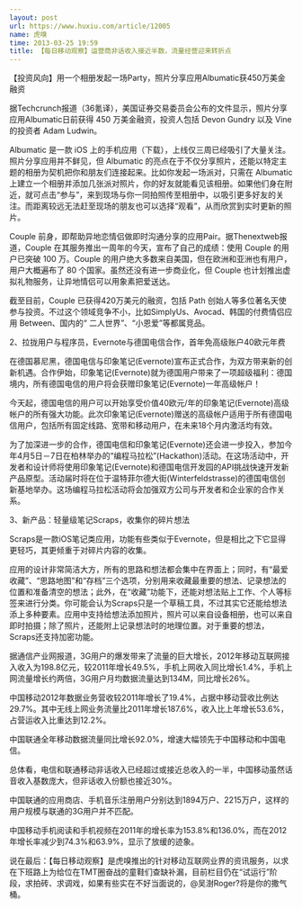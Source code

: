 ```yaml
---
layout: post
url: https://www.huxiu.com/article/12005
name: 虎嗅
time: 2013-03-25 19:59
title: 【每日移动观察】运营商非话收入接近半数，流量经营迎来转折点
---
```

【投资风向】用一个相册发起一场Party，照片分享应用Albumatic获450万美金融资

据Techcrunch报道（36氪译），美国证券交易委员会公布的文件显示，照片分享应用Albumatic日前获得 450 万美金融资，投资人包括 Devon Gundry 以及 Vine 的投资者 Adam Ludwin。

Albumatic 是一款 iOS 上的手机应用（下载），上线仅三周已经吸引了大量关注。照片分享应用并不鲜见，但 Albumatic 的亮点在于不仅分享照片，还能以特定主题的相册为契机把你和朋友们连接起来。比如你发起一场派对，只需在 Albumatic 上建立一个相册并添加几张派对照片，你的好友就能看见该相册。如果他们身在附近，就可点击“参与”，来到现场与你一同拍照传至相册中，以吸引更多好友的关注。而距离较远无法赶至现场的朋友也可以选择“观看”，从而欣赏到实时更新的照片。

Couple 前身，即帮助异地恋情侣做即时沟通分享的应用Pair。据Thenextweb报道，Couple 在其服务推出一周年的今天，宣布了自己的成绩：使用 Couple 的用户已突破 100 万。Couple 的用户绝大多数来自美国，但在欧洲和亚洲也有用户，用户大概遍布了 80 个国家。虽然还没有进一步商业化，但 Couple 也计划推出虚拟礼物服务，让异地情侣可以用象素把爱送达。

截至目前，Couple 已获得420万美元的融资，包括 Path 创始人等多位著名天使参与投资。不过这个领域竞争不小，比如SimplyUs、Avocad、韩国的付费情侣应用 Between、国内的“ 二人世界”、“小恩爱”等都属竞品。

2、拉拢用户与程序员，Evernote与德国电信合作，首年免高级账户40欧元年费

在德国慕尼黑，德国电信与印象笔记(Evernote)宣布正式合作，为双方带来新的创新机遇。合作伊始，印象笔记(Evernote)就为德国用户带来了一项超级福利：德国境内，所有德国电信的用户将会获赠印象笔记(Evernote)一年高级帐户！

今天起，德国电信的用户可以开始享受价值40欧元/年的印象笔记(Evernote)高级帐户的所有强大功能。此次印象笔记(Evernote)赠送的高级帐户适用于所有德国电信用户，包括所有固定线路、宽带和移动用户，在未来18个月内激活均有效。

为了加深进一步的合作，德国电信和印象笔记(Evernote)还会进一步投入，参加今年4月5日－7日在柏林举办的“编程马拉松”(Hackathon)活动。在这场活动中，开发者和设计师将使用印象笔记(Evernote)和德国电信开发园的API挑战快速开发新产品原型。活动届时将在位于温特菲尔德大街(Winterfeldstrasse)的德国电信创新基地举办。这场编程马拉松活动将会加强双方公司与开发者和企业家的合作关系。

3、新产品：轻量级笔记Scraps，收集你的碎片想法

Scraps是一款iOS笔记类应用，功能有些类似于Evernote，但是相比之下它显得更轻巧，其更倾重于对碎片内容的收集。

应用的设计非常简洁大方，所有的思路和想法都会集中在界面上；同时，有“最爱收藏”、“思路地图”和“存档”三个选项，分别用来收藏最重要的想法、记录想法的位置和准备清空的想法；此外，在“收藏”功能下，还能对想法贴上工作、个人等标签来进行分类。你可能会认为Scraps只是一个草稿工具，不过其实它还能给想法添上多种要素。应用中支持给想法添加照片，照片可以来自设备相册，也可以来自即时拍摄；除了照片，还能附上记录想法时的地理位置。对于重要的想法，Scraps还支持加密功能。

据通信产业网报道，3G用户的爆发带来了流量的巨大增长，2012年移动互联网接入收入为198.8亿元，较2011年增长49.5%，手机上网收入同比增长1.4%，手机上网流量增长约两倍，3G用户月均数据流量达到134M，同比增长26%。

中国移动2012年数据业务营收较2011年增长了19.4%，占据中移动营收比例达29.7%。其中无线上网业务流量比2011年增长187.6%，收入比上年增长53.6%，占营运收入比重达到12.2%。

中国联通全年移动数据流量同比增长92.0%，增速大幅领先于中国移动和中国电信。

总体看，电信和联通移动非话收入已经超过或接近总收入的一半，中国移动虽然话音收入基数庞大，但非话收入份额也接近30%。

中国联通的应用商店、手机音乐注册用户分别达到1894万户、2215万户，这样的用户规模与联通的3G用户并不匹配。

中国移动手机阅读和手机视频在2011年的增长率为153.8%和136.0%，而在2012年增长率减少到74.3%和63.9%，显示了放缓的迹象。

说在最后：【每日移动观察】是虎嗅推出的针对移动互联网业界的资讯服务，以求在下班路上为给位在TMT圈奋战的童鞋们查缺补漏，目前栏目仍在“试运行”阶段，求拍砖、求调戏，如果有些实在不好当面说的，@吴澍Roger?将是你的撒气桶。

